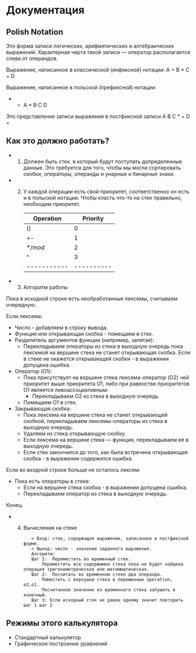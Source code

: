 # Документация

## Polish Notation

Это форма записи логических, арифметических и алгебраических выражений.
Характерная черта такой записи — оператор располагается слева от операндов.

Выражение, написанное в классической (инфиксной) нотации:
A + B * C + D

Выражение, написанное в польской (префиксной) нотации:
+ + A * B C D

Это представление записи выражения в постфиксной записи
A B C * + D +


## Как это должно работать?

- 1. Должен быть стек, в который будут поступать допределенные данные. 
     Это требуется для того, чтобы мы могли сортировать скобки, операторы,
     операнды и унарные и бинарные знаки.
- 2. У каждой операции есть свой приоритет, соответственно он есть и
     в польской нотации. Чтобы класть что-то на стек правильно,
     необходим приоритет.

        | Operation | Priority |
        |-----------|----------|
        |    ()     |     0    |
        |    +-     |     1    |
        |   */mod   |     2    |
        |    ^      |     3    |
        |-----------|----------|

- 3. Алгоритм работы

Пока в исходной строке есть необработанные лексемы, считываем очередную:

Если лексема:
- Число - добавляем в строку вывода.
- Функция или открывающая скобка - помещаем в стек.
- Разделитель аргументов функции (например, запятая):         
    - Перекладываем операторы из стека в выходную очередь пока лексемой на вершине стека не станет открывающая скобка. Если в стеке не окажется открывающей скобки - в выражении допущена ошибка.
- Оператор (O1):
    - Пока присутствует на вершине стека лексема-оператор (O2) чей приоритет выше приоритета O1, либо при равенстве приоритетов O1 является левоассоциативным:
        - Перекладываем O2 из стека в выходную очередь.
    - Помещаем O1 в стек.
- Закрывающая скобка:
    - Пока лексема на вершине стека не станет открывающей скобкой, перекладываем лексемы-операторы из стека в выходную очередь.
    - Удаляем из стека открывающую скобку.
    - Если лексема на вершине стека — функция, перекладываем её в выходную очередь.
    - Если стек закончился до того, как была встречена открывающая скобка - в выражении содержится ошибка.

Если во входной строке больше не осталось лексем:
- Пока есть операторы в стеке:
    - Если на вершине стека скобка - в выражении допущена ошибка.
    - Перекладываем оператор из стека в выходную очередь.

Конец.

- 4. Вычисления на стеке

            > Вход: стек, содержащая выражение, записанное в постфиксной форме.
            > Выход: число - значение заданного выражения.
            Алгоритм:
            Шаг 1: 	Переместить во временный стек.
                Переместить все содержимое стека пока не будет найдена операция тригонометрическая или матемматическая.
            Шаг 2: 	Посчитать во временном стеке два операнда.
                Поместить с верхушки стека в переменные operation, o2,o1.
                Посчитанное значение из временного стека запушить в конечный.
            Шаг 3: Если исходный стек не равен одному значит повторить шаг 1 шаг 2



## Режимы этого калькулятора

-  Стандартный калькулятор
-  Графическое построение уравнений
